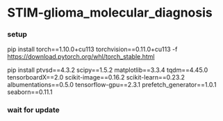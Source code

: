 # STIM-glioma_molecular_diagnosis

### setup
pip install torch==1.10.0+cu113 torchvision==0.11.0+cu113 -f https://download.pytorch.org/whl/torch_stable.html

pip install ptvsd==4.3.2 scipy==1.5.2 matplotlib==3.3.4 tqdm==4.45.0 tensorboardX==2.0 scikit-image==0.16.2 scikit-learn==0.23.2 albumentations==0.5.0 tensorflow-gpu==2.3.1 prefetch_generator==1.0.1 seaborn==0.11.1

### wait for update
